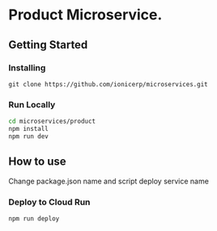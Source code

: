 # Product Microservice.

## Getting Started

### Installing

```
git clone https://github.com/ionicerp/microservices.git
```

### Run Locally

```bash
cd microservices/product
npm install
npm run dev
```

## How to use

Change package.json name and script deploy service name

### Deploy to Cloud Run

```
npm run deploy
```
